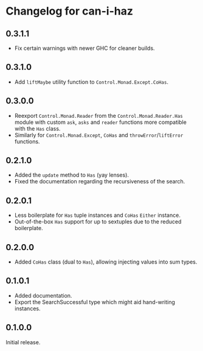 # Changelog for can-i-haz

## 0.3.1.1

* Fix certain warnings with newer GHC for cleaner builds.

## 0.3.1.0

* Add `liftMaybe` utility function to `Control.Monad.Except.CoHas`.

## 0.3.0.0

* Reexport `Control.Monad.Reader` from the `Control.Monad.Reader.Has` module with
  custom `ask`, `asks` and `reader` functions more compatible with the `Has` class.
* Similarly for `Control.Monad.Except`, `CoHas` and `throwError`/`liftError` functions.

## 0.2.1.0

* Added the `update` method to `Has` (yay lenses).
* Fixed the documentation regarding the recursiveness of the search.

## 0.2.0.1

* Less boilerplate for `Has` tuple instances and `CoHas` `Either` instance.
* Out-of-the-box `Has` support for up to sextuples due to the reduced boilerplate.

## 0.2.0.0

* Added `CoHas` class (dual to `Has`), allowing injecting values into sum types.

## 0.1.0.1

* Added documentation.
* Export the SearchSuccessful type which might aid hand-writing instances.

## 0.1.0.0

Initial release.

